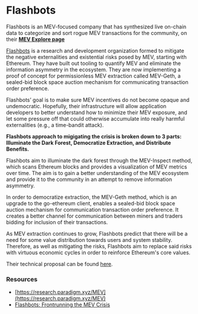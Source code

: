 # Flashbots

Flashbots is an MEV-focused company that has synthesized live on-chain data to categorize and sort rogue MEV transactions for the community, on their [**MEV Explore page**](https://explore.flashbots.net/)

[Flashbots](https://github.com/flashbots/pm) is a research and development organization formed to mitigate the negative externalities and existential risks posed by MEV, starting with Ethereum. They have built out tooling to quantify MEV and eliminate the information asymmetry in the ecosystem. They are now implementing a proof of concept for permissionless MEV extraction called MEV-Geth, a sealed-bid block space auction mechanism for communicating transaction order preference.

Flashbots’ goal is to make sure MEV incentives do not become opaque and undemocratic. Hopefully, their infrastructure will allow application developers to better understand how to minimize their MEV exposure, and let some pressure off that could otherwise accumulate into really harmful externalities \(e.g., a time-bandit attack\).

**Flashbots approach to migigating the crisis is broken down to 3 parts: Illuminate the Dark Forest, Democratize Extraction, and Distribute Benefits.**

Flashbots aim to illuminate the dark forest through the MEV-Inspect method, which scans Ethereum blocks and provides a visualization of MEV metrics over time. The aim is to gain a better understanding of the MEV ecosystem and provide it to the community in an attempt to remove information asymmetry.

In order to democratize extraction, the MEV-Geth method, which is an upgrade to the go-ethereum client, enables a sealed-bid block space auction mechanism for communication transaction order preference. It creates a better channel for communication between miners and traders bidding for inclusion of their transactions.

As MEV extraction continues to grow, Flashbots predict that there will be a need for some value distribution towards users and system stability. Therefore, as well as mitigating the risks, Flashbots aim to replace said risks with virtuous economic cycles in order to reinforce Ethereum's core values.

Their technical proposal can be found [here](https://ethresear.ch/t/flashbots-frontrunning-the-mev-crisis/8251).  


### Resources

* [https://research.paradigm.xyz/MEV](https://research.paradigm.xyz/MEV)
* [Flashbots: Frontrunning the MEV Crisis](https://medium.com/flashbots/frontrunning-the-mev-crisis-40629a613752)

